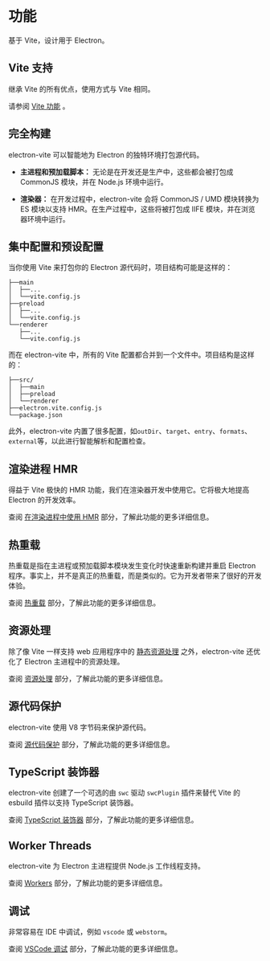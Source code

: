 # 功能

基于 Vite，设计用于 Electron。

## Vite 支持

继承 Vite 的所有优点，使用方式与 Vite 相同。

请参阅 [Vite 功能](https://cn.vitejs.dev/guide/features.html) 。

## 完全构建

electron-vite 可以智能地为 Electron 的独特环境打包源代码。

- **主进程和预加载脚本：** 无论是在开发还是生产中，这些都会被打包成 CommonJS 模块，并在 Node.js 环境中运行。

- **渲染器：** 在开发过程中，electron-vite 会将 CommonJS / UMD 模块转换为 ES 模块以支持 HMR。在生产过程中，这些将被打包成 IIFE 模块，并在浏览器环境中运行。

## 集中配置和预设配置

当你使用 Vite 来打包你的 Electron 源代码时，项目结构可能是这样的：

```
├──main
│  ├──...
│  └──vite.config.js
├──preload
│  ├──...
│  └──vite.config.js
└──renderer
   ├──...
   └──vite.config.js
```

而在 electron-vite 中，所有的 Vite 配置都合并到一个文件中。项目结构是这样的：

```
├──src/
│  ├──main
│  ├──preload
│  └──renderer
├──electron.vite.config.js
└──package.json
```

此外，electron-vite 内置了很多配置，如`outDir`、`target`、`entry`、`formats`、`external`等，以此进行智能解析和配置检查。

## 渲染进程 HMR

得益于 Vite 极快的 HMR 功能，我们在渲染器开发中使用它。它将极大地提高 Electron 的开发效率。

查阅 [在渲染进程中使用 HMR](/guide/hmr) 部分，了解此功能的更多详细信息。

## 热重载

热重载是指在主进程或预加载脚本模块发生变化时快速重新构建并重启 Electron 程序。事实上，并不是真正的热重载，而是类似的。它为开发者带来了很好的开发体验。

查阅 [热重载](/guide/hot-reloading) 部分，了解此功能的更多详细信息。

## 资源处理

除了像 Vite 一样支持 web 应用程序中的 [静态资源处理](https://vitejs.dev/guide/assets.html) 之外，electron-vite 还优化了 Electron 主进程中的资源处理。

查阅 [资源处理](/guide/assets) 部分，了解此功能的更多详细信息。

## 源代码保护

electron-vite 使用 V8 字节码来保护源代码。

查阅 [源代码保护](/guide/source-code-protection) 部分，了解此功能的更多详细信息。

## TypeScript 装饰器

electron-vite 创建了一个可选的由 `swc` 驱动 `swcPlugin` 插件来替代 Vite 的 esbuild 插件以支持 TypeScript 装饰器。

查阅 [TypeScript 装饰器](/guide/typescript-decorator) 部分，了解此功能的更多详细信息。

## Worker Threads

electron-vite 为 Electron 主进程提供 Node.js 工作线程支持。

查阅 [Workers](./assets.md#导入-worker-threads) 部分，了解此功能的更多详细信息。

## 调试

非常容易在 IDE 中调试，例如 `vscode` 或 `webstorm`。

查阅 [VSCode 调试](/guide/debugging) 部分，了解此功能的更多详细信息。
